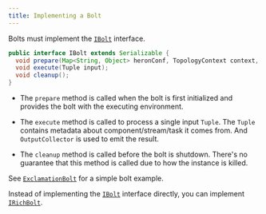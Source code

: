 ```yaml
---
title: Implementing a Bolt
---
```


Bolts must implement the [`IBolt`](/api/com/twitter/heron/api/bolt/IBolt.html) interface.

```java
public interface IBolt extends Serializable {
  void prepare(Map<String, Object> heronConf, TopologyContext context, OutputCollector collector);
  void execute(Tuple input);
  void cleanup();
}
```

* The `prepare` method is called when the bolt is first initialized and provides
the bolt with the executing environment.

* The `execute` method is called to process a single input `Tuple`. The `Tuple`
contains metadata about component/stream/task it comes from. And `OutputCollector`
is used to emit the result.

* The `cleanup` method is called before the bolt is shutdown. There's no
guarantee that this method is called due to how the instance is killed.

See [`ExclamationBolt`](https://github.com/twitter/heron/blob/master/heron/examples/src/java/com/twitter/heron/examples/ExclamationTopology.java#L67) for a simple bolt example.

Instead of implementing the [`IBolt`](/api/com/twitter/heron/api/bolt/IBolt.html) interface directly, you can implement [`IRichBolt`](/api/com/twitter/heron/api/bolt/IRichBolt.html).
